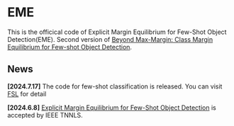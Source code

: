 # EME

This is the officical code of Explicit Margin Equilibrium for Few-Shot Object Detection(EME). Second version of [Beyond Max-Margin: Class Margin Equilibrium for Few-shot Object Detection]([https://arxiv.org/pdf/2103.0461](https://openaccess.thecvf.com/content/CVPR2021/papers/Li_Beyond_Max-Margin_Class_Margin_Equilibrium_for_Few-Shot_Object_Detection_CVPR_2021_paper.pdf)https://openaccess.thecvf.com/content/CVPR2021/papers/Li_Beyond_Max-Margin_Class_Margin_Equilibrium_for_Few-Shot_Object_Detection_CVPR_2021_paper.pdf).

## News
**[2024.7.17]** The code for few-shot classification is released. You can visit [FSL](https://github.com/Bohao-Lee/EME/tree/main/Few-shot%20Classification) for detail

**[2024.6.8]** [Explicit Margin Equilibrium for Few-Shot Object Detection](https://ieeexplore.ieee.org/abstract/document/10589708) is accepted by IEEE TNNLS. 
